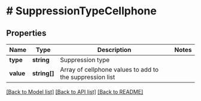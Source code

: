 # # SuppressionTypeCellphone

## Properties

Name | Type | Description | Notes
------------ | ------------- | ------------- | -------------
**type** | **string** | Suppression type |
**value** | **string[]** | Array of cellphone values to add to the suppression list |

[[Back to Model list]](../../README.md#models) [[Back to API list]](../../README.md#endpoints) [[Back to README]](../../README.md)
